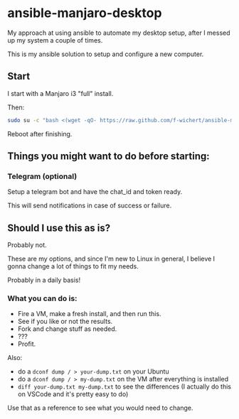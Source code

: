 # ansible-manjaro-desktop

My approach at using ansible to automate my desktop setup, after I messed up my system a couple of times.

This is my ansible solution to setup and configure a new computer.

## Start

I start with a Manjaro i3 "full" install.

Then:
```bash
sudo su -c "bash <(wget -qO- https://raw.github.com/f-wichert/ansible-manjaro-desktop/master/start.sh)" root
```

Reboot after finishing.

## Things you might want to do before starting:

### Telegram (optional)

Setup a telegram bot and have the chat_id and token ready.

This will send notifications in case of success or failure.

## Should I use this as is?

Probably not.

These are my options, and since I'm new to Linux in general, I believe I gonna change a lot of things to fit my needs.

Probably in a daily basis!

### What you can do is:

- Fire a VM, make a fresh install, and then run this.
- See if you like or not the results.
- Fork and change stuff as needed.
- ???
- Profit.

Also:

- do a `dconf dump / > your-dump.txt` on your Ubuntu
- do a `dconf dump / > my-dump.txt` on the VM after everything is installed
- `diff your-dump.txt my-dump.txt` to see the differences (I actually do this on VSCode and it's pretty easy to do)

Use that as a reference to see what you would need to change.

